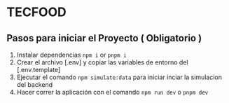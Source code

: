 # TECFOOD

## Pasos para iniciar el Proyecto ( Obligatorio )

1. Instalar dependencias ``` npm i ``` or ``` pnpm i ```
2. Crear el archivo [.env] y copiar las variables de entorno del [.env.template]
3. Ejecutar el comando `npm simulate:data` para iniciar inciar la simulacion del backend
4. Hacer correr la aplicación con el comando `npm run dev` o `pnpm dev`


#
